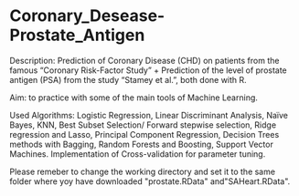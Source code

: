 # Coronary_Desease-Prostate_Antigen
Description: Prediction of Coronary Disease (CHD) on patients from the famous “Coronary Risk-Factor Study” + Prediction of the level of prostate antigen (PSA) from the study “Stamey et al.”, both done with R.

Aim: to practice with some of the main tools of Machine Learning.

Used Algorithms: Logistic Regression, Linear Discriminant Analysis, Naïve Bayes, KNN, Best Subset Selection/ Forward stepwise selection, Ridge regression and Lasso, Principal Component Regression, Decision Trees methods with Bagging, Random Forests and Boosting, Support Vector Machines. Implementation of Cross-validation for parameter tuning.

Please remeber to change the working directory and set it to the same folder where yoy have downloaded "prostate.RData" and"SAHeart.RData". 
